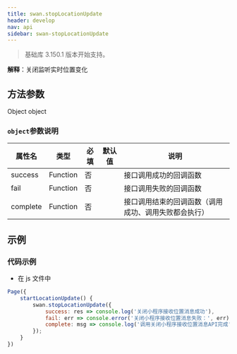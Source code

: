 ```yaml
---
title: swan.stopLocationUpdate
header: develop
nav: api
sidebar: swan-stopLocationUpdate
---
```


> 基础库 3.150.1 版本开始支持。

**解释**：关闭监听实时位置变化

## 方法参数 
 
 Object object

### `object`参数说明  

|属性名 |类型 |必填 |默认值 |说明 |
|---- |----- |----- |----- |---- |
|success |Function |否| |接口调用成功的回调函数 |
|fail |Function |否 | |接口调用失败的回调函数 |
|complete |Function |否 | |接口调用结束的回调函数（调用成功、调用失败都会执行）|

## 示例
### 代码示例  

* 在 js 文件中

```js
Page({
    startLocationUpdate() {
        swan.stopLocationUpdate({
            success: res => console.log('关闭小程序接收位置消息成功'),
            fail: err => console.error('关闭小程序接收位置消息失败：', err),
            complete: msg => console.log('调用关闭小程序接收位置消息API完成')
        });
    }
})
```
